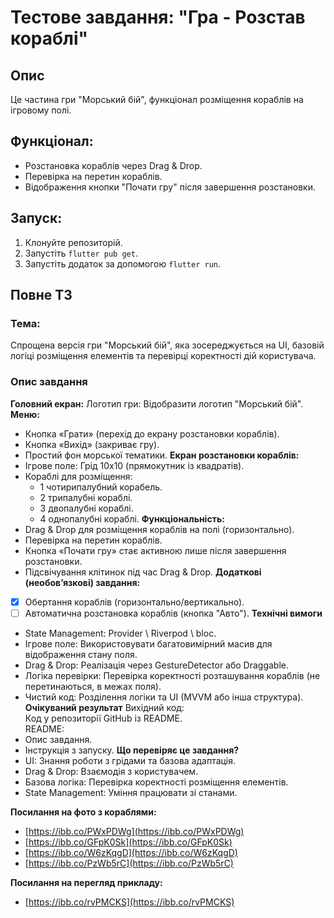 # Тестове завдання: "Гра - Розстав кораблі"

## Опис
Це частина гри "Морський бій", функціонал розміщення кораблів на ігровому полі.

## Функціонал:
- Розстановка кораблів через Drag & Drop.
- Перевірка на перетин кораблів.
- Відображення кнопки "Почати гру" після завершення розстановки.

## Запуск:
1. Клонуйте репозиторій.
2. Запустіть `flutter pub get`.
3. Запустіть додаток за допомогою `flutter run`.


## Повне ТЗ
### Тема:
Спрощена версія гри "Морський бій", яка зосереджується на UI, базовій логіці розміщення елементів та перевірці коректності дій користувача.

### Опис завдання
**Головний екран:**
Логотип гри: Відобразити логотип "Морський бій".
**Меню:**
- Кнопка «Грати» (перехід до екрану розстановки кораблів).
- Кнопка «Вихід» (закриває гру).
- Простий фон морської тематики.
**Екран розстановки кораблів:**
- Ігрове поле: Грід 10x10 (прямокутник із квадратів).
- Кораблі для розміщення:
  - 1 чотирипалубний корабель.
  - 2 трипалубні кораблі.
  - 3 двопалубні кораблі.
  - 4 однопалубні кораблі.
**Функціональність:**
- Drag & Drop для розміщення кораблів на полі (горизонтально).
- Перевірка на перетин кораблів.
- Кнопка «Почати гру» стає активною лише після завершення розстановки.
- Підсвічування клітинок під час Drag & Drop.
**Додаткові (необов’язкові) завдання:**
- [x] Обертання кораблів (горизонтально/вертикально).
- [ ] Автоматична розстановка кораблів (кнопка "Авто").
**Технічні вимоги**
- State Management: Provider \ Riverpod \ bloc.
- Ігрове поле: Використовувати багатовимірний масив для відображення стану поля.
- Drag & Drop: Реалізація через GestureDetector або Draggable.
- Логіка перевірки: Перевірка коректності розташування кораблів (не перетинаються, в межах поля).
- Чистий код: Розділення логіки та UI (MVVM або інша структура).
**Очікуваний результат**
Вихідний код:  
Код у репозиторії GitHub із README.  
README:
- Опис завдання.
- Інструкція з запуску.
**Що перевіряє це завдання?**
- UI: Знання роботи з грідами та базова адаптація.
- Drag & Drop: Взаємодія з користувачем.
- Базова логіка: Перевірка коректності розміщення елементів.
- State Management: Уміння працювати зі станами.

**Посилання на фото з кораблями:**
- [https://ibb.co/PWxPDWg](https://ibb.co/PWxPDWg)
- [https://ibb.co/GFpK0Sk](https://ibb.co/GFpK0Sk)
- [https://ibb.co/W6zKqgD](https://ibb.co/W6zKqgD)
- [https://ibb.co/PzWb5rC](https://ibb.co/PzWb5rC)

**Посилання на перегляд прикладу:**
- [https://ibb.co/rvPMCKS](https://ibb.co/rvPMCKS)